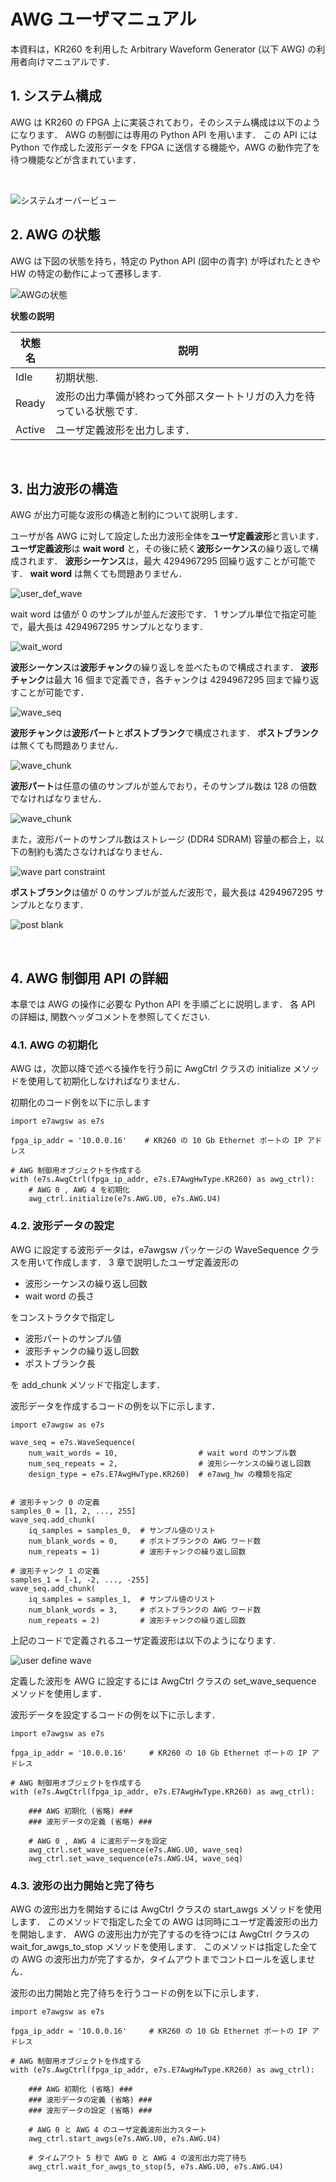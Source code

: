 # AWG ユーザマニュアル

本資料は，KR260 を利用した Arbitrary Waveform Generator (以下 AWG) の利用者向けマニュアルです．

## 1. システム構成

AWG は KR260 の FPGA 上に実装されており，そのシステム構成は以下のようになります．
AWG の制御には専用の Python API を用います．
この API には Python で作成した波形データを FPGA に送信する機能や，AWG の動作完了を待つ機能などが含まれています．

<br>

![システムオーバービュー](figures/awg_system_overview.png)


## 2. AWG の状態

AWG は下図の状態を持ち，特定の Python API (図中の青字) が呼ばれたときや HW の特定の動作によって遷移します.

![AWGの状態](figures/awg_state.png)

**状態の説明**

| 状態名 | 説明 |
| --- | --- |
| Idle | 初期状態. |
| Ready | 波形の出力準備が終わって外部スタートトリガの入力を待っている状態です. |
| Active | ユーザ定義波形を出力します．|

<br>

## 3. 出力波形の構造

AWG が出力可能な波形の構造と制約について説明します．

ユーザが各 AWG に対して設定した出力波形全体を**ユーザ定義波形**と言います．
**ユーザ定義波形**は **wait word** と，その後に続く**波形シーケンス**の繰り返しで構成されます．
**波形シーケンス**は，最大 4294967295 回繰り返すことが可能です．
**wait word** は無くても問題ありません．

![user_def_wave](./figures/user_def_wave.png)

wait word は値が 0 のサンプルが並んだ波形です． 1 サンプル単位で指定可能で，最大長は 4294967295 サンプルとなります．

![wait_word](./figures/wait_word.png)

**波形シーケンス**は**波形チャンク**の繰り返しを並べたもので構成されます．
**波形チャンク**は最大 16 個まで定義でき，各チャンクは 4294967295 回まで繰り返すことが可能です．

![wave_seq](./figures/wave_seq.png)

**波形チャンク**は**波形パート**と**ポストブランク**で構成されます．
**ポストブランク**は無くても問題ありません．

![wave_chunk](./figures/wave_chunk.png)

**波形パート**は任意の値のサンプルが並んでおり，そのサンプル数は 128 の倍数でなければなりません．

![wave_chunk](./figures/wave_part.png)

また，波形パートのサンプル数はストレージ (DDR4 SDRAM) 容量の都合上，以下の制約も満たさなければなりません． 

![wave part constraint](figures/awg_constraint.png)

<!--
$$
\begin{align*}

N &: 波形チャンク数  \\[1ex]
W(i) &: 波形チャンク \; i \;の波形パートのサンプル数 \\[1ex]
&\displaystyle \sum_{i=0}^{N-1} W(i) \leqq 33554432
\end{align*}
$$
-->

**ポストブランク**は値が 0 のサンプルが並んだ波形で，最大長は 4294967295 サンプルとなります．

![post blank](figures/post_blank.png)

<br>

## 4. AWG 制御用 API の詳細

本章では AWG の操作に必要な Python API を手順ごとに説明します．
各 API の詳細は, 関数ヘッダコメントを参照してください.

### 4.1. AWG の初期化

AWG は，次節以降で述べる操作を行う前に AwgCtrl クラスの initialize メソッドを使用して初期化しなければなりません．

初期化のコード例を以下に示します

```
import e7awgsw as e7s

fpga_ip_addr = '10.0.0.16'    # KR260 の 10 Gb Ethernet ポートの IP アドレス

# AWG 制御用オブジェクトを作成する
with (e7s.AwgCtrl(fpga_ip_addr, e7s.E7AwgHwType.KR260) as awg_ctrl):
    # AWG 0 , AWG 4 を初期化
    awg_ctrl.initialize(e7s.AWG.U0, e7s.AWG.U4)
```

### 4.2. 波形データの設定

AWG に設定する波形データは，e7awgsw パッケージの WaveSequence クラスを用いて作成します．
3 章で説明したユーザ定義波形の

- 波形シーケンスの繰り返し回数
- wait word の長さ

をコンストラクタで指定し

- 波形パートのサンプル値
- 波形チャンクの繰り返し回数
- ポストブランク長

を add_chunk メソッドで指定します．

波形データを作成するコードの例を以下に示します．

```
import e7awgsw as e7s

wave_seq = e7s.WaveSequence(
    num_wait_words = 10,                  # wait word のサンプル数
    num_seq_repeats = 2,                  # 波形シーケンスの繰り返し回数
    design_type = e7s.E7AwgHwType.KR260)  # e7awg_hw の種類を指定


# 波形チャンク 0 の定義
samples_0 = [1, 2, ..., 255]
wave_seq.add_chunk(
    iq_samples = samples_0,  # サンプル値のリスト
    num_blank_words = 0,     # ポストブランクの AWG ワード数
    num_repeats = 1)         # 波形チャンクの繰り返し回数

# 波形チャンク 1 の定義
samples_1 = [-1, -2, ..., -255]
wave_seq.add_chunk(
    iq_samples = samples_1,  # サンプル値のリスト
    num_blank_words = 3,     # ポストブランクの AWG ワード数
    num_repeats = 2)         # 波形チャンクの繰り返し回数
```

上記のコードで定義されるユーザ定義波形は以下のようになります.

![user define wave](figures/user_defined_wave.png)

定義した波形を AWG に設定するには AwgCtrl クラスの set_wave_sequence メソッドを使用します．

波形データを設定するコードの例を以下に示します．

```
import e7awgsw as e7s

fpga_ip_addr = '10.0.0.16'     # KR260 の 10 Gb Ethernet ポートの IP アドレス

# AWG 制御用オブジェクトを作成する
with (e7s.AwgCtrl(fpga_ip_addr, e7s.E7AwgHwType.KR260) as awg_ctrl):

    ### AWG 初期化 (省略) ###
    ### 波形データの定義 (省略) ###

    # AWG 0 , AWG 4 に波形データを設定
    awg_ctrl.set_wave_sequence(e7s.AWG.U0, wave_seq)
    awg_ctrl.set_wave_sequence(e7s.AWG.U4, wave_seq)
```

### 4.3. 波形の出力開始と完了待ち

AWG の波形出力を開始するには AwgCtrl クラスの start_awgs メソッドを使用します．
このメソッドで指定した全ての AWG は同時にユーザ定義波形の出力を開始します．
AWG の波形出力が完了するのを待つには AwgCtrl クラスの wait_for_awgs_to_stop メソッドを使用します．
このメソッドは指定した全ての AWG の波形出力が完了するか，タイムアウトまでコントロールを返しません．

波形の出力開始と完了待ちを行うコードの例を以下に示します．

```
import e7awgsw as e7s

fpga_ip_addr = '10.0.0.16'     # KR260 の 10 Gb Ethernet ポートの IP アドレス

# AWG 制御用オブジェクトを作成する
with (e7s.AwgCtrl(fpga_ip_addr, e7s.E7AwgHwType.KR260) as awg_ctrl):

    ### AWG 初期化 (省略) ###
    ### 波形データの定義 (省略) ###
    ### 波形データの設定 (省略) ###
    
    # AWG 0 と AWG 4 のユーザ定義波形出力スタート
    awg_ctrl.start_awgs(e7s.AWG.U0, e7s.AWG.U4)
    
    # タイムアウト 5 秒で AWG 0 と AWG 4 の波形出力完了待ち
    awg_ctrl.wait_for_awgs_to_stop(5, e7s.AWG.U0, e7s.AWG.U4)
```
